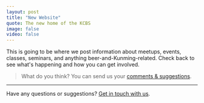 ```yaml
---
layout: post
title: "New Website"
quote: The new home of the KCBS
image: false
video: false
---
```


This is going to be where we post information about meetups, events, classes, seminars, and anything beer-and-Kunming-related. Check back to see what's happening and how you can get involved.

> What do you think? You can send us your [comments & suggestions](mailto:hello@kunmingbeer.org).

-----
Have any questions or suggestions? [Get in touch with us](mailto:hello@kunmingbeer.org).